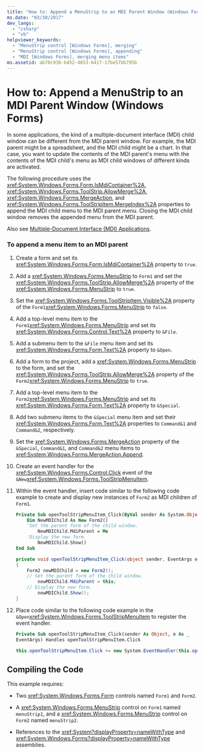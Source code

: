 ```yaml
---
title: "How to: Append a MenuStrip to an MDI Parent Window (Windows Forms)"
ms.date: "03/30/2017"
dev_langs: 
  - "csharp"
  - "vb"
helpviewer_keywords: 
  - "MenuStrip control [Windows Forms], merging"
  - "MenuStrip control [Windows Forms], appending"
  - "MDI [Windows Forms], merging menu items"
ms.assetid: ab70c936-b452-4653-b417-17be57bb795b
---
```

# How to: Append a MenuStrip to an MDI Parent Window (Windows Forms)
In some applications, the kind of a multiple-document interface (MDI) child window can be different from the MDI parent window. For example, the MDI parent might be a spreadsheet, and the MDI child might be a chart. In that case, you want to update the contents of the MDI parent's menu with the contents of the MDI child's menu as MDI child windows of different kinds are activated.  
  
 The following procedure uses the <xref:System.Windows.Forms.Form.IsMdiContainer%2A>, <xref:System.Windows.Forms.ToolStrip.AllowMerge%2A>, <xref:System.Windows.Forms.MergeAction>, and <xref:System.Windows.Forms.ToolStripItem.MergeIndex%2A> properties to append the MDI child menu to the MDI parent menu. Closing the MDI child window removes the appended menu from the MDI parent.  
  
 Also see [Multiple-Document Interface (MDI) Applications](https://msdn.microsoft.com/library/xyhh2e7e\(v=vs.110\)).  
  
### To append a menu item to an MDI parent  
  
1.  Create a form and set its <xref:System.Windows.Forms.Form.IsMdiContainer%2A> property to `true`.  
  
2.  Add a <xref:System.Windows.Forms.MenuStrip> to `Form1` and set the <xref:System.Windows.Forms.ToolStrip.AllowMerge%2A> property of the <xref:System.Windows.Forms.MenuStrip> to `true`.  
  
3.  Set the <xref:System.Windows.Forms.ToolStripItem.Visible%2A> property of the `Form1`<xref:System.Windows.Forms.MenuStrip> to `false`.  
  
4.  Add a top-level menu item to the `Form1`<xref:System.Windows.Forms.MenuStrip> and set its <xref:System.Windows.Forms.Control.Text%2A> property to `&File`.  
  
5.  Add a submenu item to the `&File` menu item and set its <xref:System.Windows.Forms.Form.Text%2A> property to `&Open`.  
  
6.  Add a form to the project, add a <xref:System.Windows.Forms.MenuStrip> to the form, and set the <xref:System.Windows.Forms.ToolStrip.AllowMerge%2A> property of the `Form2`<xref:System.Windows.Forms.MenuStrip> to `true`.  
  
7.  Add a top-level menu item to the `Form2`<xref:System.Windows.Forms.MenuStrip> and set its <xref:System.Windows.Forms.Form.Text%2A> property to `&Special`.  
  
8.  Add two submenu items to the `&Special` menu item and set their <xref:System.Windows.Forms.Form.Text%2A> properties to `Command&1` and `Command&2`, respectively.  
  
9. Set the <xref:System.Windows.Forms.MergeAction> property of the `&Special`, `Command&1`, and `Command&2` menu items to <xref:System.Windows.Forms.MergeAction.Append>.  
  
10. Create an event handler for the <xref:System.Windows.Forms.Control.Click> event of the `&New`<xref:System.Windows.Forms.ToolStripMenuItem>.  
  
11. Within the event handler, insert code similar to the following code example to create and display new instances of `Form2` as MDI children of `Form1`.  
  
    ```vb  
    Private Sub openToolStripMenuItem_Click(ByVal sender As System.Object, ByVal e As System.EventArgs) Handles openToolStripMenuItem.Click  
        Dim NewMDIChild As New Form2()  
        'Set the parent form of the child window.  
            NewMDIChild.MdiParent = Me  
        'Display the new form.  
            NewMDIChild.Show()  
    End Sub  
    ```  
  
    ```csharp  
    private void openToolStripMenuItem_Click(object sender, EventArgs e)  
    {  
        Form2 newMDIChild = new Form2();  
        // Set the parent form of the child window.  
            newMDIChild.MdiParent = this;  
        // Display the new form.  
            newMDIChild.Show();  
    }  
    ```  
  
12. Place code similar to the following code example in the `&Open`<xref:System.Windows.Forms.ToolStripMenuItem> to register the event handler.  
  
    ```vb  
    Private Sub openToolStripMenuItem_Click(sender As Object, e As _  
    EventArgs) Handles openToolStripMenuItem.Click  
    ```  
  
    ```csharp  
    this.openToolStripMenuItem.Click += new System.EventHandler(this.openToolStripMenuItem_Click);  
    ```  
  
## Compiling the Code  
 This example requires:  
  
-   Two <xref:System.Windows.Forms.Form> controls named `Form1` and `Form2`.  
  
-   A <xref:System.Windows.Forms.MenuStrip> control on `Form1` named `menuStrip1`, and a <xref:System.Windows.Forms.MenuStrip> control on `Form2` named `menuStrip2`.  
  
-   References to the <xref:System?displayProperty=nameWithType> and <xref:System.Windows.Forms?displayProperty=nameWithType> assemblies.
